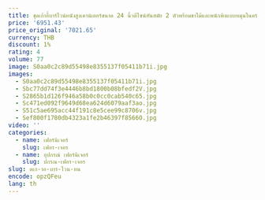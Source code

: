 ```yaml
---
title: ชุดเก้าอี้บาร์ไวน์หนังสูงเคาน์เตอร์ขนาด 24 นิ้วดีไซน์ทันสมัย 2 ตัวพร้อมขาไม้และพนักพิงแบบหมุนในครัว
price: '6951.43'
price_original: '7021.65'
currency: THB
discount: 1%
rating: 4
volume: 77
image: S0aa0c2c89d55498e8355137f05411b71i.jpg
images:
  - S0aa0c2c89d55498e8355137f05411b71i.jpg
  - Sbc77dd74f3e4446b8bd1800b08bfedf2V.jpg
  - S2865b1d126f946a58b0c0cc0cab540c65.jpg
  - Sc471ed092f9649d68ea624d6079aaf3ao.jpg
  - S51c5ae695acc44f191c8e5cee99c8706v.jpg
  - Sef800f1780db4323a1fe2b46397f8566O.jpg
video: ''
categories:
  - name: เฟอร์นิเจอร์
    slug: เฟอร-เจอร
  - name: อุปกรณ์ เฟอร์นิเจอร์
    slug: ปกรณ-เฟอร-เจอร
slug: ดเก-าอ-บาร-ไวน-หน
encode: opzQFeu
lang: th
---
```

  